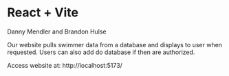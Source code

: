 # React + Vite

Danny Mendler and Brandon Hulse

Our website pulls swimmer data from a database and displays to user when requested. Users can also add do database if then are authorized.

Access website at: http://localhost:5173/
